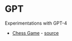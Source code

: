 # GPT
Experimentations with GPT-4

 - [Chess Game](ChessGPT-4/index.html) - [source](https://github.com/jean-bovet/GPT/tree/main/ChessGPT-4)
